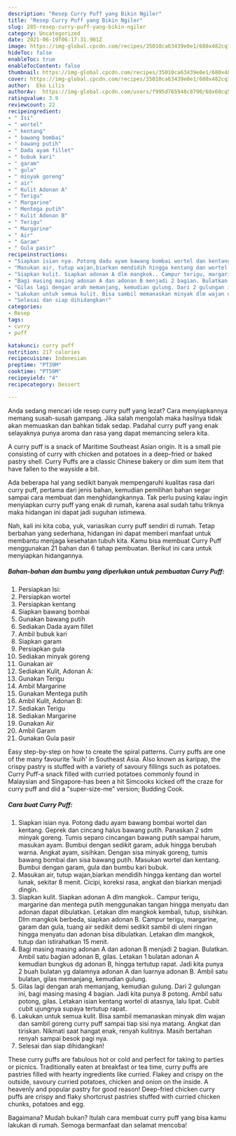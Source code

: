 ```yaml
---
description: "Resep Curry Puff yang Bikin Ngiler"
title: "Resep Curry Puff yang Bikin Ngiler"
slug: 285-resep-curry-puff-yang-bikin-ngiler
category: Uncategorized
date: 2021-06-19T06:17:31.901Z
image: https://img-global.cpcdn.com/recipes/35010ca63439e0e1/680x482cq70/curry-puff-foto-resep-utama.jpg
hideToc: false
enableToc: true
enableTocContent: false
thumbnail: https://img-global.cpcdn.com/recipes/35010ca63439e0e1/680x482cq70/curry-puff-foto-resep-utama.jpg
cover: https://img-global.cpcdn.com/recipes/35010ca63439e0e1/680x482cq70/curry-puff-foto-resep-utama.jpg
author:  Eko Lilis
authorAv:  https://img-global.cpcdn.com/users/f995d765948c8790/60x60cq50/avatar.jpg
ratingvalue: 3.9
reviewcount: 22
recipeingredient:
- " Isi"
- " wortel"
- " kentang"
- " bawang bombai"
- " bawang putih"
- " Dada ayam fillet"
- " bubuk kari"
- " garam"
- " gula"
- " minyak goreng"
- " air"
- " Kulit Adonan A"
- " Terigu"
- " Margarine"
- " Mentega putih"
- " Kulit Adonan B"
- " Terigu"
- " Margarine"
- " Air"
- " Garam"
- " Gula pasir"
recipeinstructions:
- "Siapkan isian nya. Potong dadu ayam bawang bombai wortel dan kentang. Geprek dan cincang halus bawang putih. Panaskan 2 sdm minyak goreng. Tumis separo cincangan bawang putih sampai harum, masukan ayam. Bumbui dengan sedikit garam, aduk hingga berubah warna. Angkat ayam, sisihkan. Dengan sisa minyak goreng, tumis bawang bombai dan sisa bawang putih. Masukan wortel dan kentang. Bumbui dengan garam, gula dan bumbu kari bubuk."
- "Masukan air, tutup wajan,biarkan mendidih hingga kentang dan wortel lunak, sekitar 8 menit. Cicipi, koreksi rasa, angkat dan biarkan menjadi dingin."
- "Siapkan kulit. Siapkan adonan A dlm mangkok.. Campur terigu, margarine dan mentega putih menggunakan tangan hingga menyatu dan adonan dapat dibulatkan. Letakan dlm mangkok kembali, tutup, sisihkan. Dlm mangkok berbeda, siapkan adonan B. Campur terigu, margarine, garam dan gula, tuang air sedikit demi sedikit sambil di uleni ringan hingga menyatu dan adonan bisa dibulatkan. Letakan dlm mangkok, tutup dan istirahatkan 15 menit."
- "Bagi masing masing adonan A dan adonan B menjadi 2 bagian. Bulatkan. Ambil satu bagian adonan B, gilas. Letakan 1 bulatan adonan A kemudian bungkus dg adonan B, hingga tertutup rapat. Jadi kita punya 2 buah bulatan yg dalamnya adonan A dan luarnya adonan B. Ambil satu bulatan, gilas memanjang, kemudian gulung."
- "Gilas lagi dengan arah memanjang, kemudian gulung. Dari 2 gulungan ini, bagi masing masing 4 bagian. Jadi kita punya 8 potong. Ambil satu potong, gilas. Letakan isian kentang wortel di atasnya, lalu lipat. Cubit cubit ujungnya supaya tertutup rapat."
- "Lakukan untuk semua kulit. Bisa sambil memanaskan minyak dlm wajan dan sambil goreng curry puff sampai tiap sisi nya matang. Angkat dan tiriskan. Nikmati saat hangat enak, renyah kulitnya. Masih bertahan renyah sampai besok pagi nya."
- "Selesai dan siap dihidangkan!"
categories:
- Resep
tags:
- curry
- puff

katakunci: curry puff 
nutrition: 217 calories
recipecuisine: Indonesian
preptime: "PT39M"
cooktime: "PT50M"
recipeyield: "4"
recipecategory: Dessert

---
```



Anda sedang mencari ide resep curry puff yang lezat? Cara menyiapkannya memang susah-susah gampang. Jika salah mengolah maka hasilnya tidak akan memuaskan dan bahkan tidak sedap. Padahal curry puff yang enak selayaknya punya aroma dan rasa yang dapat memancing selera kita.


A curry puff is a snack of Maritime Southeast Asian origin. It is a small pie consisting of curry with chicken and potatoes in a deep-fried or baked pastry shell. Curry Puffs are a classic Chinese bakery or dim sum item that have fallen to the wayside a bit.

Ada beberapa hal yang sedikit banyak mempengaruhi kualitas rasa dari curry puff, pertama dari jenis bahan, kemudian pemilihan bahan segar sampai cara membuat dan menghidangkannya. Tak perlu pusing kalau ingin menyiapkan curry puff yang enak di rumah, karena asal sudah tahu triknya maka hidangan ini dapat jadi suguhan istimewa.


Nah, kali ini kita coba, yuk, variasikan curry puff sendiri di rumah. Tetap berbahan yang sederhana, hidangan ini dapat memberi manfaat untuk membantu menjaga kesehatan tubuh kita. Kamu bisa membuat Curry Puff menggunakan 21 bahan dan 6 tahap pembuatan. Berikut ini cara untuk menyiapkan hidangannya.

<!--inarticleads1-->

##### Bahan-bahan dan bumbu yang diperlukan untuk pembuatan Curry Puff:

1. Persiapkan  Isi:
1. Persiapkan  wortel
1. Persiapkan  kentang
1. Siapkan  bawang bombai
1. Gunakan  bawang putih
1. Sediakan  Dada ayam fillet
1. Ambil  bubuk kari
1. Siapkan  garam
1. Persiapkan  gula
1. Sediakan  minyak goreng
1. Gunakan  air
1. Sediakan  Kulit, Adonan A:
1. Gunakan  Terigu
1. Ambil  Margarine
1. Gunakan  Mentega putih
1. Ambil  Kulit, Adonan B:
1. Sediakan  Terigu
1. Sediakan  Margarine
1. Gunakan  Air
1. Ambil  Garam
1. Gunakan  Gula pasir


Easy step-by-step on how to create the spiral patterns. Curry puffs are one of the many favourite &#39;kuih&#39; in Southeast Asia. Also known as karipap, the crispy pastry is stuffed with a variety of savoury fillings such as potatoes. Curry Puff-a snack filled with curried potatoes commonly found in Malaysian and Singapore-has been a hit Simcooks kicked off the craze for curry puff and did a &#34;super-size-me&#34; version; Budding Cook. 

<!--inarticleads2-->

##### Cara buat Curry Puff:

1. Siapkan isian nya. Potong dadu ayam bawang bombai wortel dan kentang. Geprek dan cincang halus bawang putih. Panaskan 2 sdm minyak goreng. Tumis separo cincangan bawang putih sampai harum, masukan ayam. Bumbui dengan sedikit garam, aduk hingga berubah warna. Angkat ayam, sisihkan. Dengan sisa minyak goreng, tumis bawang bombai dan sisa bawang putih. Masukan wortel dan kentang. Bumbui dengan garam, gula dan bumbu kari bubuk.
1. Masukan air, tutup wajan,biarkan mendidih hingga kentang dan wortel lunak, sekitar 8 menit. Cicipi, koreksi rasa, angkat dan biarkan menjadi dingin.
1. Siapkan kulit. Siapkan adonan A dlm mangkok.. Campur terigu, margarine dan mentega putih menggunakan tangan hingga menyatu dan adonan dapat dibulatkan. Letakan dlm mangkok kembali, tutup, sisihkan. Dlm mangkok berbeda, siapkan adonan B. Campur terigu, margarine, garam dan gula, tuang air sedikit demi sedikit sambil di uleni ringan hingga menyatu dan adonan bisa dibulatkan. Letakan dlm mangkok, tutup dan istirahatkan 15 menit.
1. Bagi masing masing adonan A dan adonan B menjadi 2 bagian. Bulatkan. Ambil satu bagian adonan B, gilas. Letakan 1 bulatan adonan A kemudian bungkus dg adonan B, hingga tertutup rapat. Jadi kita punya 2 buah bulatan yg dalamnya adonan A dan luarnya adonan B. Ambil satu bulatan, gilas memanjang, kemudian gulung.
1. Gilas lagi dengan arah memanjang, kemudian gulung. Dari 2 gulungan ini, bagi masing masing 4 bagian. Jadi kita punya 8 potong. Ambil satu potong, gilas. Letakan isian kentang wortel di atasnya, lalu lipat. Cubit cubit ujungnya supaya tertutup rapat.
1. Lakukan untuk semua kulit. Bisa sambil memanaskan minyak dlm wajan dan sambil goreng curry puff sampai tiap sisi nya matang. Angkat dan tiriskan. Nikmati saat hangat enak, renyah kulitnya. Masih bertahan renyah sampai besok pagi nya.
1. Selesai dan siap dihidangkan!

These curry puffs are fabulous hot or cold and perfect for taking to parties or picnics. Traditionally eaten at breakfast or tea time, curry puffs are pastries filled with hearty ingredients like curried. Flakey and crispy on the outside, savoury curried potatoes, chicken and onion on the inside. A heavenly and popular pastry for good reason! Deep-fried chicken curry puffs are crispy and flaky shortcrust pastries stuffed with curried chicken chunks, potatoes and egg. 

Bagaimana? Mudah bukan? Itulah cara membuat curry puff yang bisa kamu lakukan di rumah. Semoga bermanfaat dan selamat mencoba!
